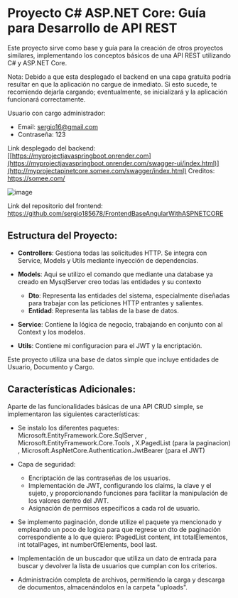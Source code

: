 # Proyecto C# ASP.NET Core: Guía para Desarrollo de API REST

Este proyecto sirve como base y guía para la creación de otros proyectos similares, implementando los conceptos básicos de una API REST utilizando C# y ASP.NET Core.

Nota: Debido a que esta desplegado el backend en una capa gratuita podría resultar en que la aplicación no cargue de inmediato. Si esto sucede, te recomiendo dejarla cargando; eventualmente, se inicializará y la aplicación funcionará correctamente.

Usuario con cargo administrador: 
  - Email: sergio16@gmail.com
  - Contraseña: 123

Link desplegado del backend: [[https://myprojectjavaspringboot.onrender.com](https://myprojectjavaspringboot.onrender.com/swagger-ui/index.html)](http://myprojectapinetcore.somee.com/swagger/index.html)
Creditos: https://somee.com/

![image](https://github.com/sergio185678/MyProjectASPNETCORE/assets/67492035/67cf0cdd-9570-4497-a89e-bb491910b945)

Link del repositorio del frontend: https://github.com/sergio185678/FrontendBaseAngularWithASPNETCORE

## Estructura del Proyecto:

- **Controllers**: Gestiona todas las solicitudes HTTP. Se integra con Service, Models y Utils mediante inyección de dependencias.

- **Models**:
   Aqui se utilizo el comando que mediante una database ya creado en MysqlServer creo todas las entidades y su contexto
  - **Dto**: Representa las entidades del sistema, especialmente diseñadas para trabajar con las peticiones HTTP entrantes y salientes.
  - **Entidad**: Representa las tablas de la base de datos.

- **Service**: Contiene la lógica de negocio, trabajando en conjunto con al Context y los modelos.

- **Utils**: Contiene mi configuracion para el JWT y la encriptación.

Este proyecto utiliza una base de datos simple que incluye entidades de Usuario, Documento y Cargo.

## Características Adicionales:

Aparte de las funcionalidades básicas de una API CRUD simple, se implementaron las siguientes características:

- Se instalo los diferentes paquetes: Microsoft.EntityFramework.Core.SqlServer , Microsoft.EntityFramework.Core.Tools , X.PagedList (para la paginacion) , Microsoft.AspNetCore.Authentication.JwtBearer (para el JWT)

- Capa de seguridad:
  - Encriptación de las contraseñas de los usuarios.
  - Implementación de JWT, configurando los claims, la clave y el sujeto, y proporcionando funciones para facilitar la manipulación de los valores dentro del JWT.
  - Asignación de permisos específicos a cada rol de usuario.
  
- Se implemento paginación, donde utilize el paquete ya mencionado y empleando un poco de logica para que regrese un dto de paginación correspondiente a lo que quiero: IPagedList<UsuarioDto> content, int totalElementos, int totalPages, int numberOfElements, bool last.

- Implementación de un buscador que utiliza un dato de entrada para buscar y devolver la lista de usuarios que cumplan con los criterios.

- Administración completa de archivos, permitiendo la carga y descarga de documentos, almacenándolos en la carpeta "uploads".
